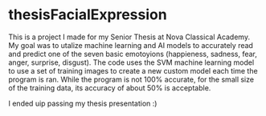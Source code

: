 # thesisFacialExpression

This is a project I made for my Senior Thesis at Nova Classical Academy.
My goal was to utalize machine learning and AI models to accurately read and predict one of the seven basic emotoyions (happieness, sadness, fear, anger, surprise, disgust).
The code uses the SVM machine learning model to use a set of training images to create a new custom model each time the program is ran. 
While the program is not 100% accurate, for the small size of the training data, its accuracy of about 50% is acceptable. 

I ended uip passing my thesis presentation :)
